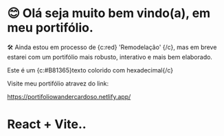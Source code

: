 <h1>😊 Olá seja muito bem vindo(a), em meu portifólio.</h1>

🛠️ Ainda estou em processo de {c:red} 'Remodelação' {/c}, mas em breve estarei com um portifólio mais robusto, interativo e mais bem elaborado.

Este é um {c:#B81365}texto colorido com hexadecimal{/c} 

Visite meu portifólio atravez do link:

https://portifoliowandercardoso.netlify.app/

# React + Vite..
